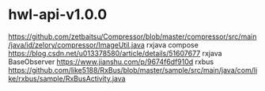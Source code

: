 # hwl-api-v1.0.0

https://github.com/zetbaitsu/Compressor/blob/master/compressor/src/main/java/id/zelory/compressor/ImageUtil.java
rxjava compose https://blog.csdn.net/u013378580/article/details/51607677
rxjava BaseObserver https://www.jianshu.com/p/9674f6df910d
rxbus https://github.com/like5188/RxBus/blob/master/sample/src/main/java/com/like/rxbus/sample/RxBusActivity.java
